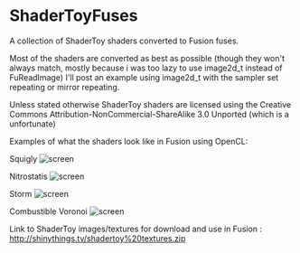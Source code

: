 # ShaderToyFuses
A collection of ShaderToy shaders converted to Fusion fuses.

Most of the shaders are converted as best as possible (though they won't always match, mostly because i was too lazy to use image2d_t instead of FuReadImage)
I'll post an example using image2d_t with the sampler set repeating or mirror repeating.

Unless stated otherwise ShaderToy shaders are licensed using the Creative Commons Attribution-NonCommercial-ShareAlike 3.0 Unported (which is a unfortunate)

Examples of what the shaders look like in Fusion using OpenCL:

Squigly
![screen](http://i.imgur.com/3Hcy92R.gif)

Nitrostatis
![screen](http://i.imgur.com/ncTEfL4.gif)

Storm
![screen](http://i.imgur.com/C9kyTb6.gif)

Combustible Voronoi
![screen](http://i.imgur.com/X5F24kA.gif)


Link to ShaderToy images/textures for download and use in Fusion : http://shinythings.tv/shadertoy%20textures.zip

